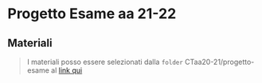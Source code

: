 # Progetto Esame aa 21-22

## Materiali

> I materiali posso essere selezionati dalla `folder` CTaa20-21/progetto-esame al [link qui](https://github.com/angelodel80/corsoCodifica/tree/master/CTaa20-21/progetto-esame)

